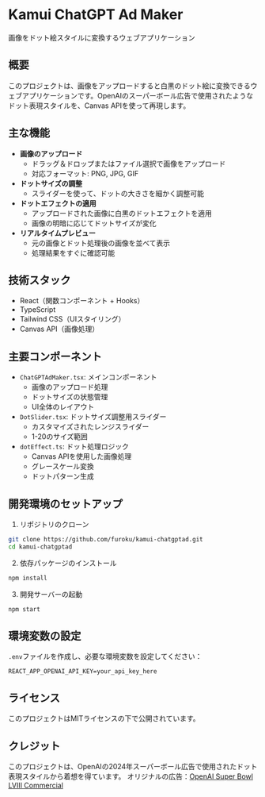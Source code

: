 # Kamui ChatGPT Ad Maker

画像をドット絵スタイルに変換するウェブアプリケーション

## 概要

このプロジェクトは、画像をアップロードすると白黒のドット絵に変換できるウェブアプリケーションです。OpenAIのスーパーボール広告で使用されたようなドット表現スタイルを、Canvas APIを使って再現します。

## 主な機能

- **画像のアップロード**
  - ドラッグ＆ドロップまたはファイル選択で画像をアップロード
  - 対応フォーマット: PNG, JPG, GIF
- **ドットサイズの調整**
  - スライダーを使って、ドットの大きさを細かく調整可能
- **ドットエフェクトの適用**
  - アップロードされた画像に白黒のドットエフェクトを適用
  - 画像の明暗に応じてドットサイズが変化
- **リアルタイムプレビュー**
  - 元の画像とドット処理後の画像を並べて表示
  - 処理結果をすぐに確認可能

## 技術スタック

- React（関数コンポーネント + Hooks）
- TypeScript
- Tailwind CSS（UIスタイリング）
- Canvas API（画像処理）

## 主要コンポーネント

- `ChatGPTAdMaker.tsx`: メインコンポーネント
  - 画像のアップロード処理
  - ドットサイズの状態管理
  - UI全体のレイアウト
- `DotSlider.tsx`: ドットサイズ調整用スライダー
  - カスタマイズされたレンジスライダー
  - 1-20のサイズ範囲
- `dotEffect.ts`: ドット処理ロジック
  - Canvas APIを使用した画像処理
  - グレースケール変換
  - ドットパターン生成

## 開発環境のセットアップ

1. リポジトリのクローン
```bash
git clone https://github.com/furoku/kamui-chatgptad.git
cd kamui-chatgptad
```

2. 依存パッケージのインストール
```bash
npm install
```

3. 開発サーバーの起動
```bash
npm start
```

## 環境変数の設定

`.env`ファイルを作成し、必要な環境変数を設定してください：

```
REACT_APP_OPENAI_API_KEY=your_api_key_here
```

## ライセンス

このプロジェクトはMITライセンスの下で公開されています。

## クレジット

このプロジェクトは、OpenAIの2024年スーパーボール広告で使用されたドット表現スタイルから着想を得ています。
オリジナルの広告：[OpenAI Super Bowl LVIII Commercial](https://www.youtube.com/watch?v=Y8GtKnz6Zs8) 